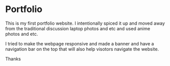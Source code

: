 # Portfolio

This is my first portfolio website. I intentionally spiced it up and moved away from the traditional discussion laptop photos and etc and used anime photos and etc. 

I tried to make the webpage responsive and made a banner and have a navigation bar on the top that will also help visotors navigate the website. 

Thanks 
